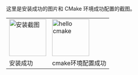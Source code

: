 这里是安装成功的图片和 CMake 环境成功配置的截图。

<table>
  <tr>
    <td><img src="[https://example.com/assets/images/image1.jpg](https://github.com/likelilyhood/lazyFishEnjoyment-/blob/bf06a6dee68c73cd6855202677d408d8eb8d2e58/success_install.png?raw=true)" alt="安装截图" width="100"></td>
    <td><img src="[https://example.com/assets/images/image2.jpg](https://github.com/likelilyhood/lazyFishEnjoyment-/blob/bf06a6dee68c73cd6855202677d408d8eb8d2e58/wellBuildEnvirnoment.png?raw=true)" alt="hello cmake" width="100"></td>
  </tr>
  <tr>
    <td>安装成功</td>
    <td>cmake环境配置成功</td>
  </tr>
</table>
